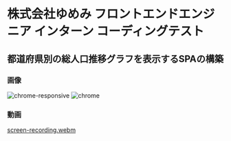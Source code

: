 # 株式会社ゆめみ フロントエンドエンジニア インターン コーディングテスト

## 都道府県別の総人口推移グラフを表示するSPAの構築

### 画像

![chrome-responsive](https://user-images.githubusercontent.com/66543967/215344761-99fc26df-864b-4587-9d2a-ae781c46f1c3.PNG)
![chrome](https://user-images.githubusercontent.com/66543967/215344763-05b8d77c-3fbe-40da-ba47-493c838dc99d.PNG)

### 動画
[screen-recording.webm](https://user-images.githubusercontent.com/66543967/215345020-670d2ddc-8e97-4875-8116-eea4ca8bb07b.webm)

